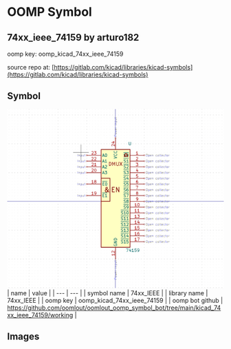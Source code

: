 # OOMP Symbol  
## 74xx_ieee_74159  by arturo182  
  
oomp key: oomp_kicad_74xx_ieee_74159  
  
source repo at: [https://gitlab.com/kicad/libraries/kicad-symbols](https://gitlab.com/kicad/libraries/kicad-symbols)  
## Symbol  
  
[![working.png](working_600.png)](working.png)  
| name | value | 
| --- | --- | 
| symbol name | 74xx_IEEE | 
| library name | 74xx_IEEE | 
| oomp key | oomp_kicad_74xx_ieee_74159 | 
| oomp bot github | https://github.com/oomlout/oomlout_oomp_symbol_bot/tree/main/kicad_74xx_ieee_74159/working | 
## Images  
